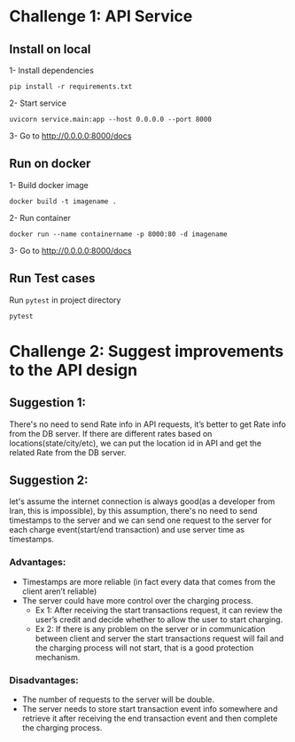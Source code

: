 # Challenge 1: API Service
## Install on local
1- Install dependencies

```
pip install -r requirements.txt
```

2- Start service

```
uvicorn service.main:app --host 0.0.0.0 --port 8000 
```
3- Go to http://0.0.0.0:8000/docs

## Run on docker
1- Build docker image

```
docker build -t imagename .
```

2- Run container
```
docker run --name containername -p 8000:80 -d imagename
```

3- Go to http://0.0.0.0:8000/docs

## Run Test cases
Run `pytest` in project directory

```
pytest
```

# Challenge 2: Suggest improvements to the API design

## Suggestion 1:
There's no need to send Rate info in API requests, it’s better to get Rate info from the DB server.
If there are different rates based on locations(state/city/etc), we can put the location id in API and get the related Rate from the DB server.

## Suggestion 2:
let's assume the internet connection is always good(as a developer from Iran, this is impossible), by this assumption, there's no need to send timestamps to the server and we can send one request to the server for each charge event(start/end transaction) and use server time as timestamps.

### Advantages:
- Timestamps are more reliable (in fact every data that comes from the client aren’t reliable)
- The server could have more control over the charging process.
  - Ex 1: After receiving the start transactions request, it can review the user’s credit and decide whether to allow the user to start charging. 
  - Ex 2: If there is any problem on the server or in communication between client and server the start transactions request will fail and the charging process will not start, that is a good protection mechanism.

### Disadvantages:
- The number of requests to the server will be double.
- The server needs to store start transaction event info somewhere and retrieve it after receiving the end transaction event and then complete the charging process.